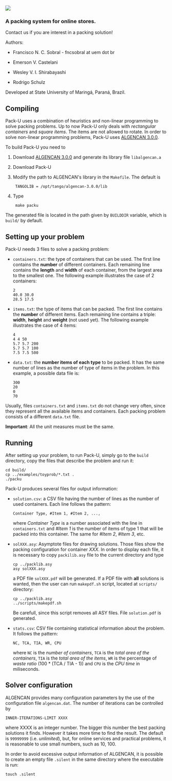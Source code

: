 # ![][logo]

### A packing system for online stores.


Contact us if you are interest in a packing solution!

Authors:

  - Francisco N. C. Sobral - fncsobral at uem dot br

  - Emerson V. Castelani
  
  - Wesley V. I. Shirabayashi
  
  - Rodrigo Schulz 

Developed at State University of Maringá, Paraná, Brazil.

## Compiling

Pack-U uses a combination of heuristics and non-linear programming to
solve packing problems. Up to now Pack-U only deals with *rectangular
containers* and *square items*. The items are not allowed to
rotate. In order to solve non-linear programming problems, Pack-U uses
[ALGENCAN 3.0.0][algencan].

To build Pack-U you need to

  1. Download [ALGENCAN 3.0.0][algencan] and generate its library file
  `libalgencan.a`

  1. Download Pack-U

  1. Modify the path to ALGENCAN's library in the `Makefile`. The
  default is

          TANGOLIB = /opt/tango/algencan-3.0.0/lib

  1. Type
  
          make packu

The generated file is located in the path given by `BUILDDIR`
variable, which is `build/` by default.

## Setting up your problem

Pack-U needs 3 files to solve a packing problem:

  - `containers.txt`: the type of containers that can be used. The
    first line contains the **number** of different containers. Each
    remaining line contains the **length** and **width** of each
    container, from the largest area to the smallest one. The
    following example illustrates the case of 2 containers:

		2
		40.0 30.0
		28.5 17.5

  - `items.txt`: the type of items that can be packed. The first line
    contains the **number** of different items. Each remaining line
    contains a triple: **width**, **height** and **weight** (not used
    yet). The following example illustrates the case of 4 items:

        4
        4 4 50
        5.7 5.7 200
        5.7 5.7 100
        7.5 7.5 500   

  - `data.txt`: the **number items of each type** to be packed. It has
    the same number of lines as the number of type of items in the
    problem. In this example, a possible data file is:

        300
        20
        0
        70

Usually, files `containers.txt` and `items.txt` do not change very
often, since they represent all the available items and
containers. Each packing problem consists of a different `data.txt`
file.

**Important**: All the unit measures must be the same.

## Running

After setting up your problem, to run Pack-U, simply go to the `build`
directory, copy the files that describe the problem and run it:

    cd build/
    cp ../examples/toyprob/*.txt .
    ./packu

Pack-U produces several files for output information:

  - `solution.csv`: a CSV file having the number of lines as the
    number of used containers. Each line follows the pattern:

        Container Type, #Item 1, #Item 2, ...,
	
    where *Container Type* is a number associated with the line in
    `containers.txt` and *#Item 1* is the number of items of type 1
    that will be packed into this container. The same for *#Item 2*,
    *#Item 3*, etc.

  - `solXXX.asy`: Asymptote files for drawing solutions. Those files
    show the packing configuration for container *XXX*. In order to
    display each file, it is necessary to copy `packilib.asy` file to
    the current directory and type

        cp ../packlib.asy
        asy solXXX.asy

    a PDF file `solXXX.pdf` will be generated. If a PDF file with
    **all** solutions is wanted, then the user can run
    `makepdf.sh` script, located at `scripts/` directory:

        cp ../packlib.asy
        ../scripts/makepdf.sh

    Be carefull, since this script removes all ASY files. File
    `solution.pdf` is generated.

  - `stats.csv`: CSV file containing statistical information about the
    problem. It follows the pattern:

        NC, TCA, TIA, WR, CPU

    where `NC` is the *number of containers*, `TCA` is the *total area
    of the containers*, `TIA` is the *total area of the items*, `WR` is
    the percentage of *waste ratio* (100 * (TCA / TIA - 1)) and `CPU`
    is the *CPU time* in miliseconds.

## Solver configuration

ALGENCAN provides many configuration parameters by the use of the
configuration file `algencan.dat`. The number of iterations can be
controlled by

    INNER-ITERATIONS-LIMIT XXXX

where XXXX is an integer number. The bigger this number the best
packing solutions it finds. However it takes more time to find the
result. The default is `99999999` (i.e. *unlimited*), but, for online
services and practical problems, it is reasonable to use small
numbers, such as 10, 100.

In order to avoid excessive output information of ALGENCAN, it is possible to
create an empty file `.silent` in the same directory where the
executable is run:

    touch .silent

[logo]: docs/images/packu-logo.png

[algencan]: http://www.ime.usp.br/~egbirgin/tango
